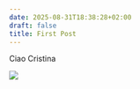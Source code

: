 ```yaml
---
date: 2025-08-31T18:38:28+02:00
draft: false
title: First Post
---
```

Ciao Cristina



![](/images/uploads/20250818_201352.jpg)
